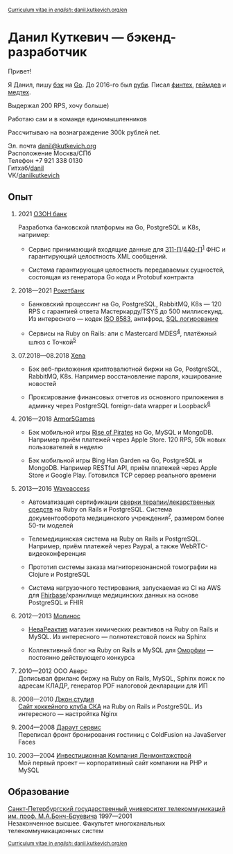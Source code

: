 <sup>[Curriculum vitae in *english*: danil.kutkevich.org/en][]</sup>

# Данил Куткевич — бэкенд-разработчик

Привет!

Я Данил, пишу [бэк][go8583] на [Go][sqltee].
До 2016-го был [руби][rubycda].
Писал [финтех][rocketbank], [геймдев][Armor5Games] и [медтех][medapp].

Выдержал 200 RPS, хочу больше)

Работаю сам и в команде единомышленников

Рассчитываю на вознаграждение 300k рублей net.

[armor5games]: https://armor5games.github.io
[go8583]: https://github.com/danil/iso8583
[medapp]: https://health-samurai.io
[rocketbank]: https://rocketbank.ru
[rubycda]: https://github.com/hospital-systems/ruby-cda
[sqltee]: https://github.com/danil/sqltee

Эл. почта <danil@kutkevich.org>  
Расположение Москва/СПб  
Телефон +7 921 338 0130  
Гитхаб/[danil](https://github.com/danil)  
VK/[danilkutkevich](https://vk.com/danilkutkevich)

## Опыт

1. <span title="03.2021">2021</span>
   [ОЗОН банк][bank.ozon.ru]

   Разработка банковской платформы на Go, PostgreSQL и K8s, например:

   * Сервис принимающий входящие данные для
     [311-П][]/[440-П][]<sup>[1][440-п цб]</sup> ФНС
     и гарантирующий целостность XML сообщений.

   * Система гарантирующая целостность передаваемых сущностей,
     состоящая из генератора Go кода и Protobuf контракта

   [311-п]: https://nalog.gov.ru/rn77/about_fts/docs/8926082/
   [440-п цб]: https://cbr.ru/development/feddc/fns
   [440-п]: https://nalog.gov.ru/rn77/about_fts/interaction_other/bank_rf/
   [bank.ozon.ru]: https://bank.ozon.ru

2. <span title="08.2018—01.2021">2018—2021</span>
   [Рокетбанк][rocketbank.ru]

   * Банковский процессинг на Go, PostgreSQL, RabbitMQ, K8s — 120 RPS
     с гарантией ответа Мастеркарду/TSYS до 500 миллисекунд.
     Из интересного — кодек [ISO 8583][go8583], антифрод, [SQL логирование][sqltee]

   * Сервисы на Ruby on Rails: апи с Mastercard MDES<sup>[4][mdes]</sup>,
     платёжный шлюз c Точкой<sup>[5][tochka]</sup>

   [rocketbank.ru]: https://rocketbank.ru
   [mdes]: https://developer.mastercard.com/mdes-customer-service/documentation
   [tochka]: https://tochka.com

3. 07.2018—08.2018
   <span title="Xena Exchange">[Xena][]</span>

   * Бэк веб-приложения криптовалютной биржи на Go, PostgreSQL, RabbitMQ,
     K8s. Например восстановление пароля, кэширование новостей

   * Проксирование финансовых отчетов из основного приложения в админку через
     PostgreSQL foreign-data wrapper и Loopback<sup>[6][loopback]</sup>

   [xena]: https://xena.exchange
   [loopback]: https://github.com/strongloop

4. <span title="10.2016—05.2018">2016—2018</span>
   [Armor5Games][]

   * Бэк мобильной игры [Rise of Pirates][] на Go, MySQL и MongoDB.
     Например приём платежей через Apple Store.
     120 RPS, 50k новых пользователей в неделю

   * Бэк мобильной игры Bing Han Garden на Go, PostgreSQL и MongoDB.
     Например RESTful API, приём платежей через Apple Store и Google Play.
     Готовился TCP сервер реального времени

   [rise of pirates]: https://armor5games.github.io/ru/games/rise-of-pirates

5. <span title="06.2013—08.2016">2013—2016</span>
   [Waveaccess][waveaccess.ru]

   * Автоматизация сертификации [сверки терапии/лекарственных средств][rubycda]
     на Ruby on Rails и PostgreSQL. Система документооборота медицинского
     учреждения<sup>[7][medapp]</sup>, размером более 50-ти моделей

   * <span title="Holiadvice">Телемедицинская система</span>
     на Ruby on Rails и PostgreSQL. Например, приём платежей через Paypal,
     а также WebRTC-видеоконференция

   * Прототип <span title="Salemed">системы заказа магниторезонансной
     томографии</span> на Clojure и PostgreSQL

   * Система нагрузочного тестирования, запускаемая из CI на AWS для
     [Fhirbase][]/хранилище медицинских данных на основе PostgreSQL и FHIR

   [waveaccess.ru]: https://waveaccess.ru
   [fhirbase]: https://github.com/fhirbase/fhirbase-plv8/graphs/contributors

6. <span title="04.2012—06.2013">2012—2013</span>
   [Молинос][molinos.ru]

   * [НеваРеактив][nevareaktiv.ru] магазин химических реактивов
     на Ruby on Rails и MySQL. Из интересного — полнотекстовой поиск на Sphinx

   * Коллективный блог на Ruby on Rails и MySQL для [Оморфии][omorfia.ru] —
     постоянно действующего конкурса

   [molinos.ru]: https://molinos.ru
   [nevareaktiv.ru]: https://nevareaktiv.ru
   [omorfia.ru]: https://omorfia.ru

7. <span title="09.2010—04.2012">2010—2012</span>
   OOO Аверс  
   Дописывал фриланс биржу на Ruby on Rails, MySQL,
   Sphinx поиск по адресам КЛАДР, генератор PDF налоговой декларации для ИП

8. <span title="03.2008—09.2010">2008—2010</span>
   [Джон студия][john.ru]  
   [Сайт хоккейного клуба СКА][ska.ru] на Ruby on Rails и PostgreSQL.
   Из интересного — настройтка Nginx

   [john.ru]: https://john.ru
   [ska.ru]: https://ska.ru

9. <span title="11.2004—03.2008">2004—2008</span>
   [Дараут сервис][darout]  
   Переписал фронт
   <span title="hotelguide.com">бронирования гостиниц</span>
   с ColdFusion на JavaServer Faces

   [darout]: http://darout.ru

10. <span title="06.2003—11.2004">2003—2004</span>
   [Инвестиционная Компания Ленмонтажстрой][lmsic]  
   Мой первый проект — корпоративный сайт компании на PHP и MySQL

   [lmsic]: https://lmsic.com

## Образование

[Санкт-Петербургский государственный университет телекоммуникаций им. проф. М.А.Бонч-Бруевича][bonch]
1997—2001  
Незаконченное высшее. Факультет многоканальных телекоммуникационных систем

[bonch]: https://sut.ru

<sub>[Curriculum vitae in *english*: danil.kutkevich.org/en][]</sub>

[curriculum vitae in *english*: danil.kutkevich.org/en]: ./danilkutkevich.en.md#readme
